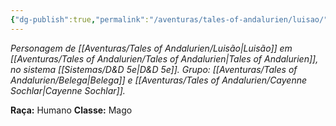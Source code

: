 ```yaml
---
{"dg-publish":true,"permalink":"/aventuras/tales-of-andalurien/luisao/"}
---
```


*Personagem de [[Aventuras/Tales of Andalurien/Luisão\|Luisão]] em [[Aventuras/Tales of Andalurien/Tales of Andalurien\|Tales of Andalurien]], no sistema [[Sistemas/D&D 5e\|D&D 5e]].*
*Grupo: [[Aventuras/Tales of Andalurien/Belega\|Belega]] e [[Aventuras/Tales of Andalurien/Cayenne Sochlar\|Cayenne Sochlar]].*

**Raça:** Humano
**Classe:** Mago